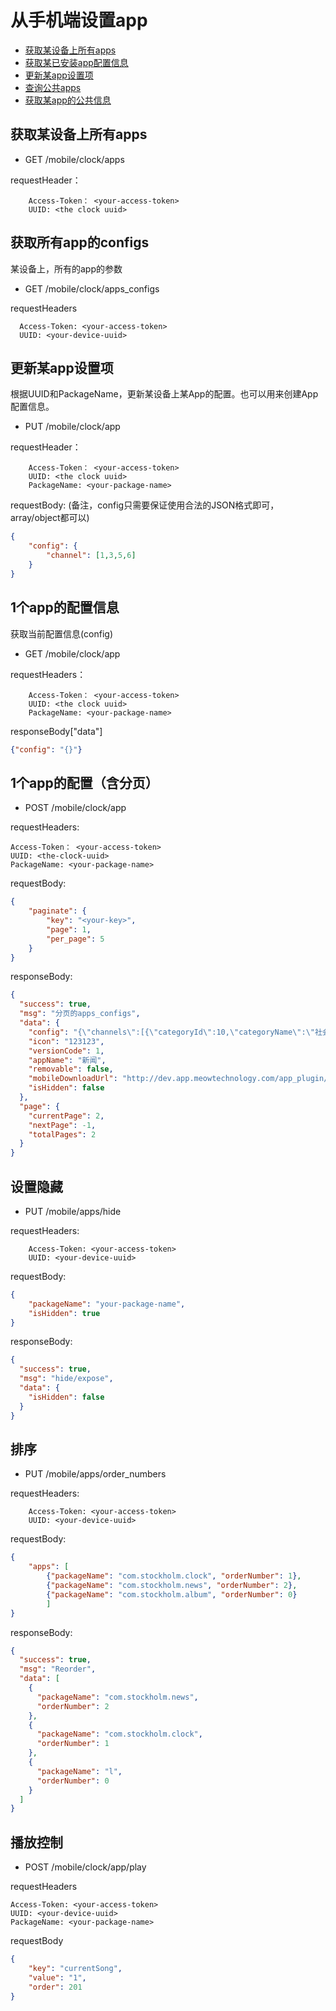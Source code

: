 # 从手机端设置app

* [获取某设备上所有apps](#user-content-获取某设备上所有apps)
* [获取某已安装app配置信息](#user-content-获取某已安装app配置信息)
* [更新某app设置项](#user-content-更新某app设置项)
* [查询公共apps](#user-content-查询所有公共apps)
* [获取某app的公共信息](#user-content-获取某app的信息)


## 获取某设备上所有apps

* GET /mobile/clock/apps

requestHeader：
```
	Access-Token： <your-access-token>
	UUID: <the clock uuid>
```

## 获取所有app的configs
某设备上，所有的app的参数

* GET /mobile/clock/apps_configs

requestHeaders
```
  Access-Token: <your-access-token>
  UUID: <your-device-uuid>
```

## 更新某app设置项
根据UUID和PackageName，更新某设备上某App的配置。也可以用来创建App配置信息。

* PUT /mobile/clock/app

requestHeader：
```
	Access-Token： <your-access-token>
	UUID: <the clock uuid>
	PackageName: <your-package-name>
```

requestBody: (备注，config只需要保证使用合法的JSON格式即可，array/object都可以)

```json
{
	"config": {
		"channel": [1,3,5,6]
	}
}
```

## 1个app的配置信息
获取当前配置信息(config)

* GET /mobile/clock/app

requestHeaders：
```
	Access-Token： <your-access-token>
	UUID: <the clock uuid>
	PackageName: <your-package-name>
```

responseBody["data"]
```json
{"config": "{}"}
```

## 1个app的配置（含分页）
* POST /mobile/clock/app

requestHeaders:
```
Access-Token： <your-access-token>
UUID: <the-clock-uuid>
PackageName: <your-package-name>
```

requestBody:
```json
{
	"paginate": {
		"key": "<your-key>",
		"page": 1,
		"per_page": 5
	}
}
```

responseBody:
```json
{
  "success": true,
  "msg": "分页的apps_configs",
  "data": {
    "config": "{\"channels\":[{\"categoryId\":10,\"categoryName\":\"社会\",\"checked\":false},{\"categoryId\":14,\"categoryName\":\"时政\",\"checked\":false},{\"categoryId\":15,\"categoryName\":\"段子\",\"checked\":true},{\"categoryId\":16,\"categoryName\":\"情感\",\"checked\":false},{\"categoryId\":18,\"categoryName\":\"干货\",\"checked\":false}],\"songs\":null}",
    "icon": "123123",
    "versionCode": 1,
    "appName": "新闻",
    "removable": false,
    "mobileDownloadUrl": "http://dev.app.meowtechnology.com/app_plugin/com.stockholm.news/1/news-plugin-debug.apk?e=1490268013&token=TajwQ-MmKUh07sH9pM6_47p6s81VgI8F9NuW2t_g:cuCnJkBHPusbn06dmVhjo4KcTBE=",
    "isHidden": false
  },
  "page": {
    "currentPage": 2,
    "nextPage": -1,
    "totalPages": 2
  }
}
```


## 设置隐藏

* PUT /mobile/apps/hide

requestHeaders:
```
	Access-Token: <your-access-token>
	UUID: <your-device-uuid>
```

requestBody:
```json
{
	"packageName": "your-package-name",
	"isHidden": true
}
```

responseBody:
```json
{
  "success": true,
  "msg": "hide/expose",
  "data": {
    "isHidden": false
  }
}
```

## 排序

* PUT /mobile/apps/order_numbers

requestHeaders:
```
	Access-Token: <your-access-token>
	UUID: <your-device-uuid>
```

requestBody:
```json
{
	"apps": [
		{"packageName": "com.stockholm.clock", "orderNumber": 1},
		{"packageName": "com.stockholm.news", "orderNumber": 2},
		{"packageName": "com.stockholm.album", "orderNumber": 0}
		]
}
```

responseBody:
```json
{
  "success": true,
  "msg": "Reorder",
  "data": [
    {
      "packageName": "com.stockholm.news",
      "orderNumber": 2
    },
    {
      "packageName": "com.stockholm.clock",
      "orderNumber": 1
    },
    {
      "packageName": "l",
      "orderNumber": 0
    }
  ]
}
```

## 播放控制

* POST /mobile/clock/app/play

requestHeaders
```
Access-Token: <your-access-token>
UUID: <your-device-uuid>
PackageName: <your-package-name>
```

requestBody
```json
{
	"key": "currentSong",
	"value": "1",
	"order": 201
}
```
